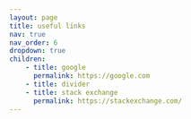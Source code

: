 ```yaml
---
layout: page
title: useful links
nav: true
nav_order: 6
dropdown: true
children: 
    - title: google
      permalink: https://google.com
    - title: divider
    - title: stack exchange
      permalink: https://stackexchange.com/
---
```

